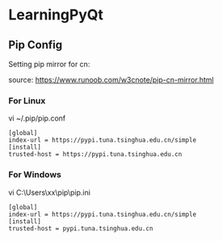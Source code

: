# LearningPyQt


## Pip Config

Setting pip mirror for cn:

source: https://www.runoob.com/w3cnote/pip-cn-mirror.html

### For Linux

vi ~/.pip/pip.conf

```
[global]
index-url = https://pypi.tuna.tsinghua.edu.cn/simple
[install]
trusted-host = https://pypi.tuna.tsinghua.edu.cn
```

### For Windows

vi C:\\Users\\xx\\pip\\pip.ini

```
[global]
index-url = https://pypi.tuna.tsinghua.edu.cn/simple
[install]
trusted-host = pypi.tuna.tsinghua.edu.cn
```

